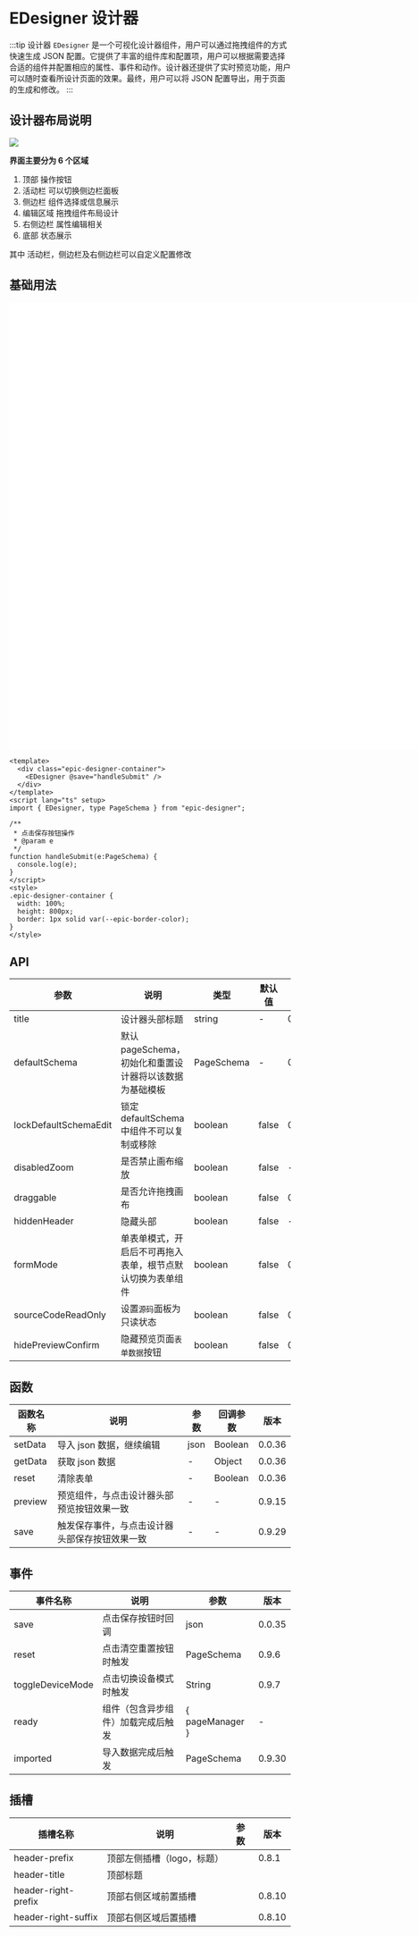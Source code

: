 # EDesigner 设计器

:::tip 设计器
`EDesigner` 是一个可视化设计器组件，用户可以通过拖拽组件的方式快速生成 JSON 配置。它提供了丰富的组件库和配置项，用户可以根据需要选择合适的组件并配置相应的属性、事件和动作。设计器还提供了实时预览功能，用户可以随时查看所设计页面的效果。最终，用户可以将 JSON 配置导出，用于页面的生成和修改。
:::

## 设计器布局说明

![](/layout.jpg)

**界面主要分为 6 个区域**

1. 顶部 操作按钮
2. 活动栏 可以切换侧边栏面板
3. 侧边栏 组件选择或信息展示
4. 编辑区域 拖拽组件布局设计
5. 右侧边栏 属性编辑相关
6. 底部 状态展示

其中 活动栏，侧边栏及右侧边栏可以自定义配置修改

## 基础用法

<ConfigProvider :theme="{ algorithm: isDark ? theme.darkAlgorithm : theme.defaultAlgorithm }">
  <div class="epic-designer-container">
    <EDesigner  @save="handleSubmit"  />
  </div>
</ConfigProvider>

```vue
<template>
  <div class="epic-designer-container">
    <EDesigner @save="handleSubmit" />
  </div>
</template>
<script lang="ts" setup>
import { EDesigner, type PageSchema } from "epic-designer";

/**
 * 点击保存按钮操作
 * @param e
 */
function handleSubmit(e:PageSchema) {
  console.log(e);
}
</script>
<style>
.epic-designer-container {
  width: 100%;
  height: 800px;
  border: 1px solid var(--epic-border-color);
}
</style>
```

<script setup>
import "epic-designer/dist/style.css";
import { EDesigner, pluginManager } from "epic-designer";
import { setupAntd } from "epic-designer/dist/ui/antd";
import { ConfigProvider, theme } from 'ant-design-vue'
import { useTheme } from '@epic-designer/hooks'
const { isDark } = useTheme()

setupAntd(pluginManager);



function handleSubmit (e) {
  console.log(e)
}
</script>

<style>
.epic-designer-container{
width:1200px;
height:800px;
border: 1px solid var(--epic-border-color);
position: relative;
z-index: 20;
background: white;
}
</style>

## API

| 参数                  | 说明                                                       | 类型       | 默认值 | 版本   |
| --------------------- | ---------------------------------------------------------- | ---------- | ------ | ------ |
| title                 | 设计器头部标题                                             | string     | -      | 0.9.7  |
| defaultSchema         | 默认pageSchema，初始化和重置设计器将以该数据为基础模板     | PageSchema | -      | 0.9.6  |
| lockDefaultSchemaEdit | 锁定defaultSchema中组件不可以复制或移除                    | boolean    | false  | 0.9.7  |
| disabledZoom          | 是否禁止画布缩放                                           | boolean    | false  | -      |
| draggable             | 是否允许拖拽画布                                           | boolean    | false  | 0.9.27 |
| hiddenHeader          | 隐藏头部                                                   | boolean    | false  | -      |
| formMode              | 单表单模式，开启后不可再拖入表单，根节点默认切换为表单组件 | boolean    | false  | 0.9.19 |
| sourceCodeReadOnly    | 设置`源码`面板为只读状态                                   | boolean    | false  | 0.9.20 |
| hidePreviewConfirm    | 隐藏预览页面`表单数据`按钮                                 | boolean    | false  | 0.9.26 |

## 函数

| 函数名称 | 说明                                           | 参数 | 回调参数 | 版本   |
| -------- | ---------------------------------------------- | ---- | -------- | ------ |
| setData  | 导入 json 数据，继续编辑                       | json | Boolean  | 0.0.36 |
| getData  | 获取 json 数据                                 | -    | Object   | 0.0.36 |
| reset    | 清除表单                                       | -    | Boolean  | 0.0.36 |
| preview  | 预览组件，与点击设计器头部预览按钮效果一致     | -    | -        | 0.9.15 |
| save     | 触发保存事件，与点击设计器头部保存按钮效果一致 | -    | -        | 0.9.29 |

## 事件

| 事件名称         | 说明                               | 参数       | 版本   |
| ---------------- | ---------------------------------- | ---------- | ------ |
| save             | 点击保存按钮时回调                 | json       | 0.0.35 |
| reset            | 点击清空重置按钮时触发             | PageSchema | 0.9.6  |
| toggleDeviceMode | 点击切换设备模式时触发             | String     | 0.9.7  |
| ready            | 组件（包含异步组件）加载完成后触发 | { pageManager }           | - |
| imported         | 导入数据完成后触发                 | PageSchema | 0.9.30 |

## 插槽

| 插槽名称            | 说明                       | 参数 | 版本   |
| ------------------- | -------------------------- | ---- | ------ |
| header-prefix       | 顶部左侧插槽（logo，标题） |      | 0.8.1  |
| header-title        | 顶部标题                   |      |        |
| header-right-prefix | 顶部右侧区域前置插槽       |      | 0.8.10 |
| header-right-suffix | 顶部右侧区域后置插槽       |      | 0.8.10 |
